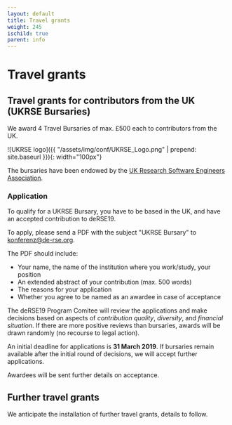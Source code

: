 ```yaml
--- 
layout: default 
title: Travel grants
weight: 245
ischild: true
parent: info
---
```


# Travel grants

## Travel grants for contributors from the UK (UKRSE Bursaries)

We award 4 Travel Bursaries of max. £500 each to contributors from the UK.

![UKRSE logo]({{ "/assets/img/conf/UKRSE_Logo.png" | prepend: site.baseurl }}){: width="100px"}

The bursaries have been endowed by the [UK Research Software Engineers Association](https://rse.ac.uk/).

### Application

To qualify for a UKRSE Bursary, you have to be based in the UK, and have an
accepted contribution to deRSE19.

To apply, please send a PDF with the subject "UKRSE Bursary" to 
[konferenz@de-rse.org](mailto:konferenz@de-rse.org).

The PDF should include:
- Your name, the name of the institution where you work/study, your position
- An extended abstract of your contribution (max. 500 words)
- The reasons for your application
- Whether you agree to be named as an awardee in case of acceptance

The deRSE19 Program Comitee will review the applications and make decisions
based on aspects of *contribution quality*, *diversity*, and *financial situation*.
If there are more positive reviews than bursaries, awards will be drawn randomly
(no recourse to legal action).

An initial deadline for applications is **31 March 2019**. If bursaries remain
available after the initial round of decisions, we will accept further
applications.

Awardees will be sent further details on acceptance.

## Further travel grants

We anticipate the installation of further travel grants, details to follow.
